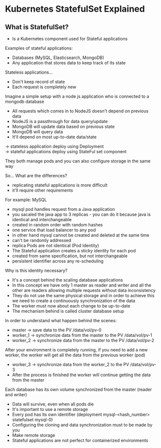 # Kubernetes StatefulSet Explained

## What is StatefulSet?

- Is a Kubernetes component used for Stateful applications

Examples of stateful applications:

- Databases (MySQL, Elasticsearch, MongoDB)
- Any application that stores data to keep track of its state

Stateless applications...

- Don't keep record of state
- Each request is completely new

Imagine a simple setup with a node js application who is connected to a mongodb database

- All requests which comes in to NodeJS doesn't depend on previous data
- NodeJS is a passthrough for data query/update
- MongoDB will update data based on previous state
- MongoDB will query data
- It'll depend on most up-to-date data/state

-> stateless application deploy using Deployment  
-> stateful applications deploy using StateFul set component

They both manage pods and you can also configure storage in the same way

So... What are the differences?

- replicating stateful applications is more difficult
- it'll require other requirements

For example: MySQL

- mysql pod handles request from a Java application
- you sacaled the java app to 3 replicas - you can do it because java is identical and interchangeable
- created in random order with random hashes
- one service that load balancer to any pod
- in other hand mysql cannot be created and deleted at the same time
- can't be randomly addressed
- replica Pods are not identical (Pod Identity)
- The Stateful application creates a sticky identity for each pod
- created from same specification, but not interchangeable
- persistent identifier across any re-scheduling

Why is this identity necessary?

- It's a concept behind the scaling database applications
- In this concept we have only 1 master as reader and writer and all the other are readers allowing multiple requests without data inconsistency
- They do not use the same physical storage and in order to achieve this we need to create a continuously synchronization of the data
- The worker must now about each change to be up-to-date
- The mechanism behind is called cluster database setup

In order to understand what happen behind the scenes:

- master -> save data to the PV /data/vol/pv-0
- worker_1 -> synchronize data from the master to the PV /data/vol/pv-1
- worker_2 -> synchronize data from the master to the PV /data/vol/pv-2

After your environment is completely running, if you need to add a new worker, the worker will get all the data from the previous worker (pod)

- worker_3 -> synchronize data from the worker_2 to the PV /data/vol/pv-3
- After the process is finished the worker will continue getting the data from the master

Each database has its own volume synchronized from the master (reader and writer)

- Data will survive, even when all pods die
- It's important to use a remote storage
- Every pod has its own identifier (deployment mysql-<hash_number> statefulset mysql-0)
- Configuring the cloning and data synchronization must to be made by you
- Make remote storage
- Stateful applications are not perfect for containerized environments
